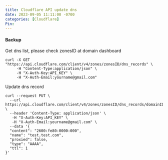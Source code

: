 ```yaml
---
title: Cloudflare API update dns
date: 2023-09-05 11:11:00 -0700
categories: [Cloudflare]
Pin:
---
```


#### Backup

Get dns list, please check zonesID at domain dashboard

```shell
curl -X GET "https://api.cloudflare.com/client/v4/zones/zonesID/dns_records" \
     -H "Content-Type:application/json" \
     -H "X-Auth-Key:API_KEY" \
     -H "X-Auth-Email:yourname@gmail.com"
```

Update dns record

```shell
curl --request PUT \
  --url https://api.cloudflare.com/client/v4/zones/zonesID/dns_records/domainID \
  --header 'Content-Type: application/json' \
   -H "X-Auth-Key:API_KEY" \
   -H "X-Auth-Email:yourname@gmail.com" \
  --data '{
  "content": "2600:fe80:0000:000",
  "name": "test.test.com",
  "proxied": false,
  "type": "AAAA",
  "ttl": 1
}'
```

